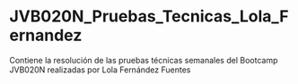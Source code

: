 # JVB020N_Pruebas_Tecnicas_Lola_Fernandez
Contiene la resolución de las pruebas técnicas semanales del Bootcamp JVB020N realizadas por Lola Fernández Fuentes
